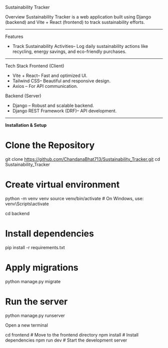 Sustainability Tracker

Overview
Sustainability Tracker is a web application built using Django (backend) and Vite + React (frontend) to track sustainability efforts.  

---

Features
- Track Sustainability Activities– Log daily sustainability actions like recycling, energy savings, and eco-friendly purchases.

---

Tech Stack
Frontend (Client)
- Vite + React– Fast and optimized UI.
- Tailwind CSS– Beautiful and responsive design.
- Axios – For API communication.

Backend (Server)
- Django – Robust and scalable backend.
- Django REST Framework (DRF)– API development.

---

**Installation & Setup**

# Clone the Repository
git clone https://github.com/ChandanaBhat713/Sustainability_Tracker.git
cd Sustainability_Tracker

# Create virtual environment
python -m venv venv
source venv/bin/activate  # On Windows, use: venv\Scripts\activate

cd backend

# Install dependencies
pip install -r requirements.txt

# Apply migrations
python manage.py migrate

# Run the server
python manage.py runserver


Open a new terminal

cd frontend  # Move to the frontend directory
npm install  # Install dependencies
npm run dev  # Start the development server
